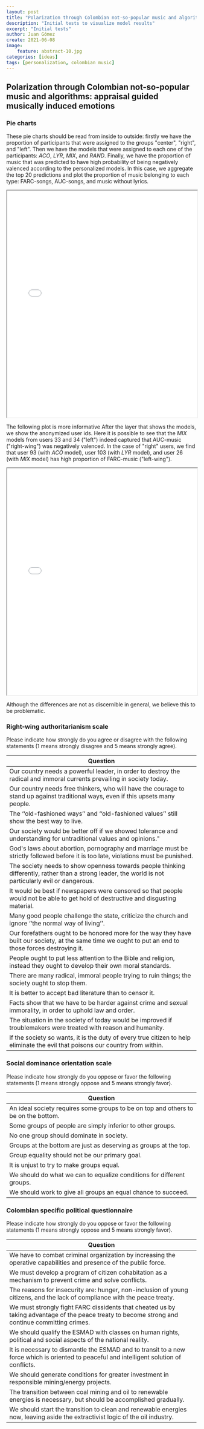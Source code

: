 ```yaml
---
layout: post
title: "Polarization through Colombian not-so-popular music and algorithms: appraisal guided musically induced emotions"
description: "Initial tests to visualize model results"
excerpt: "Initial tests"
author: Juan Gómez
create: 2021-06-08
image:
    feature: abstract-10.jpg
categories: [ideas]
tags: [personalization, colombian music]
---
```


## Polarization through Colombian not-so-popular music and algorithms: appraisal guided musically induced emotions


### Pie charts

These pie charts should be read from inside to outside: firstly we have the proportion of participants that were assigned to the groups "center", "right", and "left". Then we have the models that were assigned to each one of the participants: *ACO*, *LYR*, *MIX*, and *RAND*. Finally, we have the proportion of music that was predicted to have high probability of being negatively valenced according to the personalized models. In this case, we aggregate the top 20 predictions and plot the proportion of music belonging to each type: FARC-songs, AUC-songs, and music without lyrics. 


<iframe
  src="{{ site.url }}/images/tests_music_and_science/test_agg.html"
  style="width:100%; height:600px;"
></iframe>

The following plot is more informative 
After the layer that shows the models, we show the anonymized user ids. Here it is possible to see that the *MIX* models from users 33 and 34 ("left") indeed captured that AUC-music ("right-wing") was negatively valenced. In the case of "right" users, we find that user 93 (with *ACO* model), user 103 (with *LYR* model), and user 26 (with *MIX* model) has high proportion of FARC-music ("left-wing").

<iframe
  src="{{ site.url }}/images/tests_music_and_science/test_full.html"
  style="width:100%; height:600px;"
></iframe>

Although the differences are not as discernible in general, we believe this to be problematic. 

### Right-wing authoritarianism scale

Please indicate how strongly do you agree or disagree with the following statements (1 means strongly disagree and 5 means strongly agree).

|  Question |
|--------------|
|Our country needs a powerful leader, in order to destroy the radical and immoral currents prevailing in society today.|
|Our country needs free thinkers, who will have the courage to stand up against traditional ways, even if this upsets many people.|
|The ‘‘old-fashioned ways’’ and ‘‘old-fashioned values’’ still show the best way to live.|
|Our society would be better off if we showed tolerance and understanding for untraditional values and opinions."|
|God's laws about abortion, pornography and marriage must be strictly followed before it is too late, violations must be punished.|
|The society needs to show openness towards people thinking differently, rather than a strong leader, the world is not particularly evil or dangerous.|
|It would be best if newspapers were censored so that people would not be able to get hold of destructive and disgusting material.|
|Many good people challenge the state, criticize the church and ignore ‘‘the normal way of living’’.|
|Our forefathers ought to be honored more for the way they have built our society, at the same time we ought to put an end to those forces destroying it.|
|People ought to put less attention to the Bible and religion, instead they ought to develop their own moral standards.|
|There are many radical, immoral people trying to ruin things; the society ought to stop them.|
|It is better to accept bad literature than to censor it.|
|Facts show that we have to be harder against crime and sexual immorality, in order to uphold law and order.|
|The situation in the society of today would be improved if troublemakers were treated with reason and humanity.|
|If the society so wants, it is the duty of every true citizen to help eliminate the evil that poisons our country from within.|


### Social dominance orientation scale

Please indicate how strongly do you oppose or favor the following statements (1 means strongly oppose and 5 means strongly favor).

|  Question |
|--------------|
|An ideal society requires some groups to be on top and others to be on the bottom.|
|Some groups of people are simply inferior to other groups.|
|No one group should dominate in society.|
|Groups at the bottom are just as deserving as groups at the top.|
|Group equality should not be our primary goal.|
|It is unjust to try to make groups equal.|
|We should do what we can to equalize conditions for different groups.|
|We should work to give all groups an equal chance to succeed.|


### Colombian specific political questionnaire

Please indicate how strongly do you oppose or favor the following statements (1 means strongly oppose and 5 means strongly favor).

|  Question |
|--------------|
|We have to combat criminal organization by increasing the operative capabilities and presence of the public force.|
|We must develop a program of citizen cohabitation as a mechanism to prevent crime and solve conflicts.|
|The reasons for insecurity are: hunger, non-inclusion of young citizens, and the lack of compliance with the peace treaty.|
|We must strongly fight FARC dissidents that cheated us by taking advantage of the peace treaty to become strong and continue committing crimes.|
|We should qualify the ESMAD with classes on human rights, political and social aspects of the national reality.|
|It is necessary to dismantle the ESMAD and to transit to a new force which is oriented to peaceful and intelligent solution of conflicts.|
|We should generate conditions for greater investment in responsible mining/energy projects.|
|The transition between coal mining and oil to renewable energies is necessary, but should be accomplished gradually.|
|We should start the transition to clean and renewable energies now, leaving aside the extractivist logic of the oil industry.|




